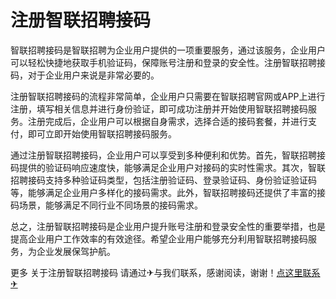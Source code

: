 # 注册智联招聘接码

智联招聘接码是智联招聘为企业用户提供的一项重要服务，通过该服务，企业用户可以轻松快捷地获取手机验证码，保障账号注册和登录的安全性。注册智联招聘接码，对于企业用户来说是非常必要的。

注册智联招聘接码的流程非常简单，企业用户只需要在智联招聘官网或APP上进行注册，填写相关信息并进行身份验证，即可成功注册并开始使用智联招聘接码服务。注册完成后，企业用户可以根据自身需求，选择合适的接码套餐，并进行支付，即可立即开始使用智联招聘接码服务。

通过注册智联招聘接码，企业用户可以享受到多种便利和优势。首先，智联招聘接码提供的验证码响应速度快，能够满足企业用户对接码的实时性需求。其次，智联招聘接码支持多种验证码类型，包括注册验证码、登录验证码、身份验证验证码等，能够满足企业用户多样化的接码需求。此外，智联招聘接码还提供了丰富的接码场景，能够满足不同行业不同场景的接码需求。

总之，注册智联招聘接码是企业用户提升账号注册和登录安全性的重要举措，也是提高企业用户工作效率的有效途径。希望企业用户能够充分利用智联招聘接码服务，为企业发展保驾护航。

更多 关于注册智联招聘接码 请通过✈与我们联系，感谢阅读，谢谢！[点这里联系✈](https://a.k02.cc)